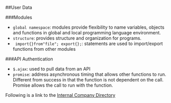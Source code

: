 ##User Data

###Modules

- `global namespace`: modules provide flexibility to name variables, objects and functions in global and local programming language environment.
- `structure`: provides structure and organization for programs.
- ` import{}from"file"; export{};`: statements are used to import/export functions from other modules

###API Authentication
- `$.ajax`: used to pull data from an API
- `promise`: address asynchronous timing that allows other functions to run. Different from success in that the function is not dependent on the call. Promise allows the call to run with the function.

Following is a link to the [Internal Company Directory](http://tiy-gracelee-form-builder.surge.sh/)
